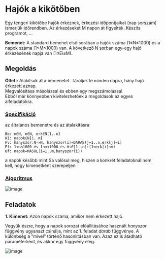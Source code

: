 # Hajók a kikötőben  
Egy tengeri kikötőbe hajók érkeznek, érkezési időpontjaikat (nap sorszám) ismerjük időrendben. Az érkezéseket M napon át figyelték. Készíts programot, ...

**Bemenet:** A standard bemenet első sorában a hajók száma (1≤N≤1000) és a napok száma (1≤M≤1000) van. A következő N sorban egy-egy hajó érkezésének napja van (1≤Ei≤M).


## Megoldás
**Ötlet:**: Alakítsuk át a bemenetet. Tároljuk le minden napra, hány hajó érkezett aznap.  
Megvalósítása másolással és ebben egy megszámolással.  
Ebből már könnyebben kivitelezhetőek a megoldások az egyes alfeladatokra.

### [Specifikáció](https://progalap.elte.hu/specifikacio/?data=H4sIAAAAAAAACk1PzUrDQBB%2BlWVOCYwlmyrCQIQW9aJGUDylOSx1g9u4m7IbBS0FvaXv0YvP0TfJk5TdSAkD8%2FPNzDffbMCt5VJVaila1RggmEtipu%2B6HJkegrS1Two%2BmZhyYRfmThEzYt2cYB3g209ib8J8ue%2FGUn52leOpjFScXc%2BeZvNolXkalLYuVmWmYr94UxHj%2FW5v%2Bt2eJ0nCDn8uAHoM9N2P6rtukEGR73sWVfrBwPNS%2FevKHg6%2Fz4%2F3kfLHNI5UxIDQStc6oGIDr6IVQMAMsUtPwDQxnoZM2ppYMcUpcjxHnmKKF%2BHL4QKxgiPHFL1PRsbDECAYoSUQAIKV7uO9BeLbcnsEGAUigXABAAA%3D)
az általános bemenetre és az átalakításra:
```
Be: n∈N, m∈N, erk∈N[1..n]
Ki: napok∈N[1..m]
Fv: hanyszor:N->N, hanyszor(i)=DARAB(j=1..n,erk[j]=i)
Ef: 1≤n≤1000 és 1≤m≤1000 és ∀i∈[1..n]:(1≤erk[i]≤m)
Uf: napok=MÁSOL(i=1..m,hanyszor(i))
```
a napok később mint Sa valósul meg, hiszen a konkrét feladatoknál nem kell, hogy kimenetként szerepeljen
 ### [Algoritmus](https://progalap.elte.hu/stuki/?data=H4sIAAAAAAAACq1W627aMBh9lemrNK2ahUKgkGTix3qZylZ62drugvjh2A5xm9iQhHZNlQfaC%2BwF%2BmKTAzZmpdVQx59Yh8%2FnnO9iJ%2FfAKQTgNFp%2Bx3GbXtf3XL%2FVabYAQSxvWNanEIhZkiDIWcJIwegSEZKyHIJ7GETO3Xv3ZKrWNZ8BEExwxkSx3BRzSpmAIMJJzhAUdxMGAeRsOmOCMEBAYp7QjIk%2BzSEYgric7bX96AZGFQI87eyLH8W1ETLAy4WOiquDjt%2FfU5l%2FvfbYdbsABEdut3nktZu1vAnR8taepbxt6gkTBS5YyoQSKNjPAgJIeciGI6gQfKf%2BTr8z3TEiBlgRcdLzWdIqLjcW4aOgF2Nxl5cye5PyUCaIbythw6iFLQlL2CrOpiU2mahiGh4tZxFvUszbmCe1lhSUF1wKCID3mo1GLPO8nGe4DQhCSe%2B%2BLKytVrCy2mw6q4GXdxbnMgl6qvZKaRxdTsofBx2jZICXj%2FBxHH7MxmceILgID6V3ODlVPvaPT5Py4FtddROi5a09VqKWqX9OlIZBz1EpnoW7JZ%2Fi5QQbYEXDsrhpolkppCzdSZ2S4dFyFvEmKa0bpKvlIMVPjJFJrkLg5l7%2F%2FGKvb6wYYMWKsb955jcnbIA%2FH17Mm3na%2FfApbyfLZmpgRa7MBvutk%2B9PZy6knCj7JlDzWTv%2Fj31jUNk3PFrOIrbkrOlZL8ejv7oWy2R4NeqlvJ7ObMZ2MyxIvNI2qzM125oQk32FlnXXXg2w4tVi3ejc0PBtU8mYs6plDPDi46nvfCWmpMyLVUsZYEXKepU%2FNzwVgrzIZqSQ4wynqtf3IHCqAgaYC0BwgzOOw0R9MQAgyKR8JJDH8vZyGbbQUeghw5RlC6hChru%2BXOd3fPDq%2FOF3Gg6bjUZwMH74lZej7TXYaxHmk3fP%2BLHueFtZjdF6h5Yd816N1%2FpBKS8W6%2B3F8xkjVpP%2F0chIHYNEZvVH2bztQ9iKIsdxHECwpZ6ROixbUUQMFjo7ZhXVq67TcnC9IgxHXhdG8ynaxeR6nMmZoAvi0A1dFaaempgRjbEuwXoV1SvaJg5zFZ36dvyPdNbsPWJVv0XOhJA6K0KIxiJXYyyiZI75%2Fvxfx%2FGIr%2B6dLcZYm3bsilTVH%2B%2FNMKo8CwAA)

![image](https://github.com/user-attachments/assets/c33516d2-9eb7-4d7f-b4de-e514fe98db91)

## Feladatok
**1. Kimenet:** Azon napok száma, amikor nem érkezett hajó.


Vegyük észre, hogy a napok sorozat előállításához használt _hanyszor_ függvény ugyanazt csinálja, mint az 1. feladat _darab_ függvénye. A különbség a "mivel" történő hasonlításban van. Azaz ez is átadható paraméterként, és akkor egy függvény elég.

![image](https://github.com/user-attachments/assets/b146c973-16cf-4dfd-aab6-277c746f53fe)

